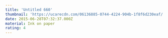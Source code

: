 ```yaml
---
title: 'Untitled 660'
thumbnail: 'https://ucarecdn.com/06136885-0744-4224-904b-1f8f6d230eaf/'
date: 2015-06-28T07:32:37.000Z
material: Ink on paper
rating: 4
---
```

